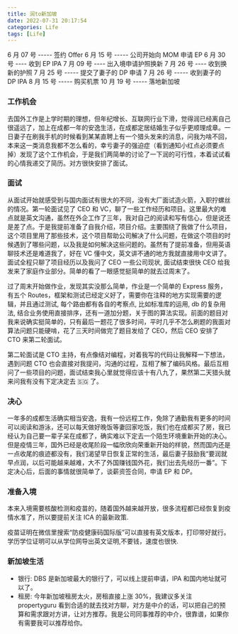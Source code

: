 ```yaml
---
title: 润to新加坡
date: 2022-07-31 20:17:54
categories: Life
tags: [Life]
---
```


6 月 07 号 ----- 签约 Offer
6 月 15 号 ----- 公司开始向 MOM 申请 EP
6 月 30 号 ---- 收到 EP IPA
7 月 09 号 ---- 出入境申请护照换新
7 月 26 号 ---- 收到换新的护照
7 月 25 号 ----- 提交了妻子的 DP 申请
7 月 26 号 ----- 收到妻子的 DP IPA
8 月 15 号 ----- 购买机票
10 月 19 号 ----- 落地新加坡

<!--more-->

### 工作机会

去国外工作是上学时期的理想，但年纪增长、互联网行业下滑，觉得润已经离自己很遥远了，加上在成都一年的安逸生活，在成都定居结婚生子似乎更顺理成章。一日妻子在刷我手机的时候看到某某直聘上有一个猎头发来的消息，问我为啥不回，本来这一类消息我都不怎么看的，幸亏妻子的强迫症（看到通知小红点必须要点掉）发现了这个工作机会，于是我们两简单的讨论了一下润的可行性，本着试试看的心情我递交了简历。对方很快安排了面试。

### 面试

从面试开始就感受到与国内面试有很大的不同，没有大厂面试造火箭，入职拧螺丝的情况。第一轮面试见了 CEO 和 VC，聊了一些工作经历和项目。这里最大的难点就是英文沟通，虽然在外企工作了三年，我对自己的阅读和写有信心，但是说还是差了点。于是我提前准备了自我介绍，项目介绍。主要围绕了我做了什么项目，这个项目里用了那些技术，这个项目帮助公司解决了什么问题，在做这个项目的时候遇到了哪些问题，以及我是如何解决这些问题的。虽然有了提前准备，但用英语聊技术还是难道我了，好在 VC 懂中文，英文讲不通的地方我就直接用中文讲了。面试全程只聊了项目经历以及我问了 CEO 一些公司现状, 面试结束很快 CEO 给我发来了家庭作业部分。简单的看了一眼感觉挺简单的就去过周末了。

过了周末开始做作业，发现其实没那么简单，作业是一个简单的 Express 服务，有五个 Routes，框架和测试已经定义好了，需要你在注释的地方实现需要的逻辑，并且通过测试, 每个路由都有各自的考察点, 比如标准库的运用, db 的复杂用法, 结合业务使用直接排序，还有一道加分题，关于图的算法实现。前面的题目对我来说确实挺简单的，只有最后一题花了很多时间，平时几乎不怎么刷题的我面对算法问题只能硬啃，花了三天时间做完了题目发给了 CEO，然后 CEO 安排了 CTO 来第二轮面试。

第二轮面试是 CTO 主持，有点像结对编程，对着我写的代码让我解释一下想法，遇到问题 CTO 也会直接对我提问，沟通的过程，互相了解了编码风格。最后互相问了一些项目的问题，面试结束我心里就觉得应该十有八九了，果然第二天猎头就来问我有没有下定决定去 🇸🇬 了。

### 决心

一年多的成都生活确实相当安逸，我有一份远程工作，免除了通勤我有更多的时间可以阅读和游泳，还可以每天做好晚饭等妻回家吃饭，我们也在成都买了房，我已经认为自己要一辈子呆在成都了，确实难以下定去一个陌生环境重新开始的决心。但是疫情三年，国外已经是收尾阶段一幅欣欣向荣重新开始的样貌，然而国内还是一点收尾的痕迹都没有，我们渴望早日恢复正常的生活，最后妻子鼓励我“要润就早点润，以后可能越来越难，大不了外国赚钱国外花，我们出去先经历一番”。下定决心后，后面的事情就很简单了，谈薪资签合同，申请 EP 和 DP。

### 准备入境

本来入境需要核酸检测和疫苗的，随着国外越来越开放，很多流程都已经恢复到疫情水准了，所以要提前关注 ICA 的最新政策.

疫苗证明在微信里搜索“防疫健康码国际版”可以直接有英文版本，打印带好就行。
学历学位证明可以从学位网导出英文证明,不要钱，速度也很快.

### 新加坡生活

- 银行: DBS 是新加坡最大的银行了，可以线上提前申请，IPA 和国内地址就可以了。
- 租房: 今年新加坡租房太火，房租直接上涨 30%，我建议多关注 propertyguru 看到合适的就去找对方聊，对方是中介的话，可以把自己的预算和需求跟对方讲，让对方推荐。我是公司同事推荐的中介，很靠谱，如果你有需要我可以推荐给你。
